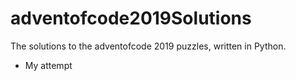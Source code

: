 # adventofcode2019Solutions
The solutions to the adventofcode 2019 puzzles, written in Python.

- My attempt
